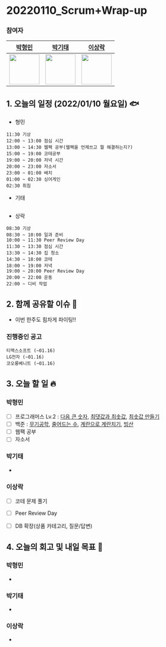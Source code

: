 # 20220110_Scrum+Wrap-up

### 참여자

| [박형민](https://github.com/npnppn)  | [박기태](https://github.com/idiot-kitto)   | [이상락](https://github.com/SangRakee)  |
| :------: | :------: | :------:
|<img src="https://github.com/npnppn.png" width="80"> | <img src="https://github.com/idiot-kitto.png" width="80">|<img src="https://github.com/SangRakee.png" width="80">

## 1. 오늘의 일정 (2022/01/10 월요일) 🐟

- 형민
```
11:30 기상
12:00 ~ 13:00 점심 시간
13:00 ~ 14:30 웹팩 공부(웹팩을 언제쓰고 뭘 해결하는지?)
15:00 ~ 19:00 코테공부
19:00 ~ 20:00 저녁 시간
20:00 ~ 23:00 자소서
23:00 ~ 01:00 배치
01:00 ~ 02:30 싱어게인
02:30 취침 
```

- 기태
```
```

- 상락
```
08:30 기상
08:30 ~ 10:00 일과 준비
10:00 ~ 11:30 Peer Review Day
11:30 ~ 13:30 점심 시간
13:30 ~ 14:30 집 청소
14:30 ~ 18:00 코테
18:00 ~ 19:00 저녁
19:00 ~ 20:00 Peer Review Day
20:00 ~ 22:00 운동
22:00 ~ 디비 작업

```

## 2. 함께 공유할 이슈 💌
- 이번 한주도 힘차게 파이팅!!


### 진행중인 공고
```
티맥스소프트 (~01.16)
LG전자 (~01.16)
코오롱베니트 (~01.16)
```



## 3. 오늘 할 일 🔥



### 박형민
- [ ] 프로그래머스 Lv.2 : [다음 큰 숫자](https://programmers.co.kr/learn/courses/30/lessons/12911), [최댓값과 최솟값](https://programmers.co.kr/learn/courses/30/lessons/12939), [최솟값 만들기](https://programmers.co.kr/learn/courses/30/lessons/12941)
- [ ] 백준 : [무기공학](https://www.acmicpc.net/problem/18430), [줄어드는 수](https://www.acmicpc.net/problem/1174), [계란으로 계란치기](https://www.acmicpc.net/problem/16987), [빙산](https://www.acmicpc.net/problem/2573)
- [ ] 웹팩 공부
- [ ] 자소서

### 박기태

- 



### 이상락
- [ ] 코테 문제 풀기
- [ ] Peer Review Day
- [ ] DB 확장(상품 카테고리, 질문/답변)



## 4. 오늘의 회고 및 내일 목표 🎈


    

### 박형민

- 

### 박기태

- 


### 이상락
-
